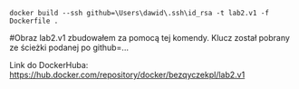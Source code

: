 `docker build --ssh github=\Users\dawid\.ssh\id_rsa -t lab2.v1 -f Dockerfile .`

#Obraz lab2.v1 zbudowałem za pomocą tej komendy. Klucz został pobrany ze ścieżki podanej po github=... 


Link do DockerHuba: https://hub.docker.com/repository/docker/bezqyczekpl/lab2.v1
